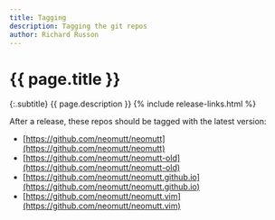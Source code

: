 ```yaml
---
title: Tagging
description: Tagging the git repos
author: Richard Russon
---
```


# {{ page.title }}

{:.subtitle}
{{ page.description }}
{% include release-links.html %}

After a release, these repos should be tagged with the latest version:

- [https://github.com/neomutt/neomutt](https://github.com/neomutt/neomutt)
- [https://github.com/neomutt/neomutt-old](https://github.com/neomutt/neomutt-old)
- [https://github.com/neomutt/neomutt.github.io](https://github.com/neomutt/neomutt.github.io)
- [https://github.com/neomutt/neomutt.vim](https://github.com/neomutt/neomutt.vim)

